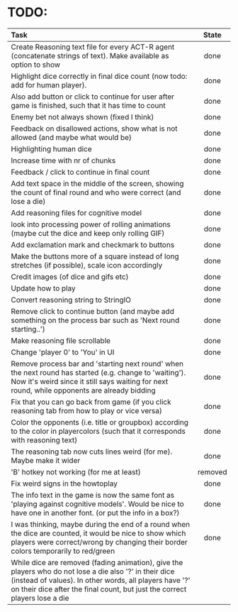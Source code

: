 # TODO:
| Task                                                                                                             |  State  |
|:-----------------------------------------------------------------------------------------------------------------|:-------:|
|Create Reasoning text file for every ACT-R agent (concatenate strings of text). Make available as option to show  |  done   |
|Highlight dice correctly in final dice count (now todo: add for human player).                                    |  done   |
|Also add button or click to continue for user after game is finished, such that it has time to count              |  done   |
|Enemy bet not always shown (fixed I think)                                                                        |  done   |
|Feedback on disallowed actions, show what is not allowed (and maybe what would be)                                |  done   |
|Highlighting human dice                                                                                           |  done   |
|Increase time with nr of chunks                                                                                   |  done   |
|Feedback / click to continue in final count                                                                       |  done   |
|Add text space in the middle of the screen, showing the count of final round and who were correct (and lose a die)|  done   |
|Add reasoning files for cognitive model                                                                           |  done   |
|look into processing power of rolling animations (maybe cut the dice and keep only rolling GIF)                   |  done   |
|Add exclamation mark and  checkmark to buttons                                                                    |  done   |
|Make the buttons more of a square instead of long stretches (if possible), scale icon accordingly                 |  done   |
|Credit images (of dice and gifs etc)                                                                              |  done   |
|Update how to play                                                                                                |  done   |
|Convert reasoning string to StringIO                                                                              |  done   |
|Remove click to continue button (and maybe add something on the process bar such as 'Next round starting..')      |  done   |
|Make reasoning file scrollable                                                                                    |  done   |
|Change 'player 0' to 'You' in UI                                                                                  |  done   |
|Remove process bar and 'starting next round' when the next round has started (e.g. change to 'waiting'). Now it's weird since it still says waiting for next round, while opponents are already bidding            |   done |
|Fix that you can go back from game (if you click reasoning tab from how to play or vice versa)                    |  done   |
|Color the opponents (i.e. title or groupbox) according to the color in playercolors (such that it corresponds with reasoning text) |   done    |
|The reasoning tab now cuts lines weird (for me). Maybe make it wider                                              |  done   |
|'B' hotkey not working (for me at least)                                                                          | removed |
|Fix weird signs in the howtoplay                                                                                  |  done   |
|The info text in the game is now the same font as 'playing against cognitive models'. Would be nice to have one in another font. (or put the info in a box?)                        | done |
|I was thinking, maybe during the end of a round when the dice are counted, it would be nice to show which players were correct/wrong by changing their border colors temporarily to red/green                        |  done   |
|While dice are removed (fading animation), give the players who do not lose a die also '?' in their dice (instead of values). In other words, all players have '?' on their dice after the final count, but just the correct players lose a die|     |